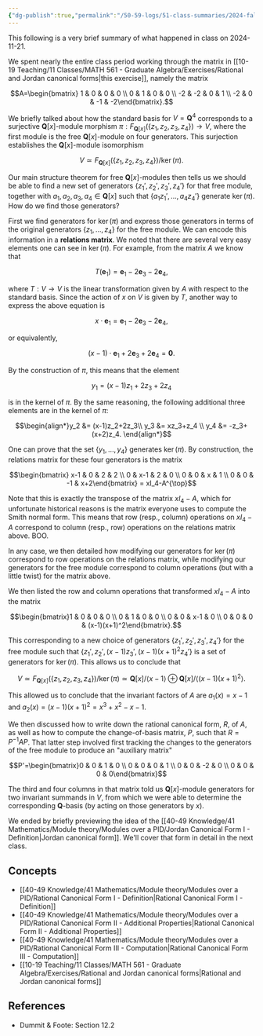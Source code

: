 ```yaml
---
{"dg-publish":true,"permalink":"/50-59-logs/51-class-summaries/2024-fall/math-561/2024-11/2024-11-21/","updated":"2024-11-21T12:43:11-08:00"}
---
```


This following is a very brief summary of what happened in class on 2024-11-21.

We spent nearly the entire class period working through the matrix in [[10-19 Teaching/11 Classes/MATH 561 - Graduate Algebra/Exercises/Rational and Jordan canonical forms\|this exercise]], namely the matrix

$$A=\begin{bmatrix} 1 & 0 & 0 & 0 \\ 0 & 1 & 0 & 0 \\ -2 & -2 & 0 & 1 \\ -2 & 0 & -1 & -2\end{bmatrix}.$$

We briefly talked about how the standard basis for $V=\textbf{Q}^4$ corresponds to a surjective $\textbf{Q}[x]$-module morphism $\pi:F_{\textbf{Q}[x]}(\{z_1,z_2,z_3,z_4\})\to V$, where the first module is the free $\textbf{Q}[x]$-module on four generators. This surjection establishes the $\textbf{Q}[x]$-module isomorphism

$$V\simeq F_{\textbf{Q}[x]}(\{z_1,z_2,z_3,z_4\})/\ker(\pi).$$

Our main structure theorem for free $\textbf{Q}[x]$-modules then tells us we should be able to find a new set of generators $\{z_1',z_2',z_3',z_4'\}$ for that free module, together with $a_1, a_2, a_3, a_4\in \textbf{Q}[x]$ such that $\{a_1z_1', \ldots, a_4 z_4'\}$ generate $\ker(\pi)$. How do we find those generators?

First we find generators for $\ker(\pi)$ and express those generators in terms of the original generators $\{z_1,\ldots, z_4\}$ for the free module. We can encode this information in a **relations matrix**. We noted that there are several very easy elements one can see in $\ker(\pi)$. For example, from the matrix $A$ we know that

$$T(\textbf{e}_1) = \textbf{e}_1-2\textbf{e}_3-2\textbf{e}_4,$$

where $T:V\to V$ is the linear transformation given by $A$ with respect to the standard basis. Since the action of $x$ on $V$ is given by $T$, another way to express the above equation is

$$x\cdot \textbf{e}_1 = \textbf{e}_1-2\textbf{e}_3-2\textbf{e}_4,$$

or equivalently,

$$(x-1)\cdot \textbf{e}_1 +2\textbf{e}_3+2\textbf{e}_4 = \textbf{0}.$$

By the construction of $\pi$, this means that the element

$$y_1 = (x-1)z_1+2z_3+2z_4$$

is in the kernel of $\pi$. By the same reasoning, the following additional three elements are in the kernel of $\pi$:

$$\begin{align*}y_2 &= (x-1)z_2+2z_3\\ y_3 &= xz_3+z_4 \\ y_4 &= -z_3+(x+2)z_4. \end{align*}$$

One can prove that the set $\{y_1, \ldots, y_4\}$ generates $\ker(\pi)$. By construction, the relations matrix for these four generators is the matrix

$$\begin{bmatrix} x-1 & 0 & 2 & 2 \\ 0 & x-1 & 2 & 0 \\ 0 & 0 & x & 1 \\ 0 & 0 & -1 & x+2\end{bmatrix} = xI_4-A^{\top}$$

Note that this is exactly the transpose of the matrix $xI_4-A$, which for unfortunate historical reasons is the matrix everyone uses to compute the Smith normal form. This means that row (resp., column) operations on $xI_4-A$ correspond to column (resp., row) operations on the relations matrix above. BOO.

In any case, we then detailed how modifying our generators for $\ker(\pi)$ correspond to row operations on the relations matrix, while modifying our generators for the free module correspond to column operations (but with a little twist) for the matrix above.

We then listed the row and column operations that transformed $xI_4-A$ into the matrix

$$\begin{bmatrix}1 & 0 & 0 & 0 \\ 0 & 1 & 0 & 0 \\ 0 & 0 & x-1 & 0 \\ 0 & 0 & 0 & (x-1)(x+1)^2\end{bmatrix}.$$

This corresponding to a new choice of generators $\{z_1',z_2',z_3',z_4'\}$ for the free module such that $\{z_1', z_2', (x-1)z_3', (x-1)(x+1)^2z_4'\}$ is a set of generators for $\ker(\pi)$. This allows us to conclude that 

$$V\simeq F_{\textbf{Q}[x]}(\{z_1,z_2,z_3,z_4\})/\ker(\pi)\simeq \textbf{Q}[x]/\langle x-1\rangle\oplus \textbf{Q}[x]/\langle (x-1)(x+1)^2\rangle.$$

This allowed us to conclude that the invariant factors of $A$ are $a_1(x)=x-1$ and $a_2(x)=(x-1)(x+1)^2 = x^3+x^2-x-1$. 

We then discussed how to write down the rational canonical form, $R$, of $A$, as well as how to compute the change-of-basis matrix, $P$, such that $R=P^{-1}AP$. That latter step involved first tracking the changes to the generators of the free module to produce an "auxiliary matrix"

$$P'=\begin{bmatrix}0 & 0 & 1 & 0 \\ 0 & 0 & 0 & 1 \\ 0 & 0 & -2 & 0 \\ 0 & 0 & 0 & 0\end{bmatrix}$$

The third and four columns in that matrix told us $\textbf{Q}[x]$-module generators for two invariant summands in $V$, from which we were able to determine the corresponding $\textbf{Q}$-basis (by acting on those generators by $x$).

We ended by briefly previewing the idea of the [[40-49 Knowledge/41 Mathematics/Module theory/Modules over a PID/Jordan Canonical Form I - Definition\|Jordan canonical form]]. We'll cover that form in detail in the next class.

## Concepts

- [[40-49 Knowledge/41 Mathematics/Module theory/Modules over a PID/Rational Canonical Form I - Definition\|Rational Canonical Form I - Definition]]
- [[40-49 Knowledge/41 Mathematics/Module theory/Modules over a PID/Rational Canonical Form II - Additional Properties\|Rational Canonical Form II - Additional Properties]]
- [[40-49 Knowledge/41 Mathematics/Module theory/Modules over a PID/Rational Canonical Form III - Computation\|Rational Canonical Form III - Computation]]
- [[10-19 Teaching/11 Classes/MATH 561 - Graduate Algebra/Exercises/Rational and Jordan canonical forms\|Rational and Jordan canonical forms]]

## References

- Dummit & Foote: Section 12.2